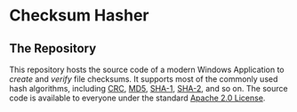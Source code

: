 # Checksum Hasher

## The Repository

This repository hosts the source code of a modern Windows Application to *create* and *verify* file checksums. It supports most of the commonly used hash algorithms, including [CRC](https://en.wikipedia.org/wiki/Cyclic_redundancy_check), [MD5](https://en.wikipedia.org/wiki/MD5), [SHA-1](https://en.wikipedia.org/wiki/SHA-1), [SHA-2](https://en.wikipedia.org/wiki/SHA-2), and so on. The source code is available to everyone under the standard [Apache 2.0 License](https://www.apache.org/licenses/LICENSE-2.0).
